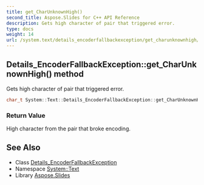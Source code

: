 ```yaml
---
title: get_CharUnknownHigh()
second_title: Aspose.Slides for C++ API Reference
description: Gets high character of pair that triggered error.
type: docs
weight: 14
url: /system.text/details_encoderfallbackexception/get_charunknownhigh/
---
```

## Details_EncoderFallbackException::get_CharUnknownHigh() method


Gets high character of pair that triggered error.

```cpp
char_t System::Text::Details_EncoderFallbackException::get_CharUnknownHigh()
```


### Return Value

High character from the pair that broke encoding.

## See Also

* Class [Details_EncoderFallbackException](../)
* Namespace [System::Text](../../)
* Library [Aspose.Slides](../../../)